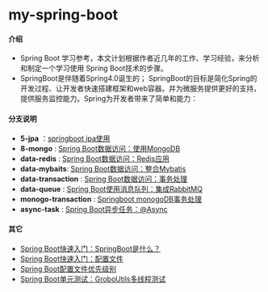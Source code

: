 # my-spring-boot

#### 介绍
- Spring Boot 学习参考，本文计划根据作者近几年的工作、学习经验，来分析和制定一个学习使用 Spring Boot技术的步骤。
- SpringBoot是伴随着Spring4.0诞生的； SpringBoot的目标是简化Spring的开发过程、让开发者快速搭建框架和web容器。并为微服务提供更好的支持，提供服务监控能力。Spring为开发者带来了简单和能力：



#### 分支说明

-  **5-jpa** ：[springboot jpa使用](https://blog.csdn.net/yanyuan_1118/article/details/108753605) 
-  **8-mongo** : [Spring Boot数据访问：使用MongoDB](https://blog.csdn.net/yanyuan_1118/article/details/108879596)
-  **data-redis** : [Spring Boot数据访问：Redis应用](https://blog.csdn.net/yanyuan_1118/article/details/109046462)
- **data-mybaits**: [Spring Boot数据访问：整合Mybatis](https://blog.csdn.net/yanyuan_1118/article/details/109049425)
-  **data-transaction** : [Spring Boot数据访问：事务处理](https://blog.csdn.net/yanyuan_1118/article/details/109195741)
-  **data-queue** : [Spring Boot使用消息队列：集成RabbitMQ](https://blog.csdn.net/yanyuan_1118/article/details/109315768)
-  **monogo-transaction** : [Springboot monogoDB事务处理](https://blog.csdn.net/yanyuan_1118/article/details/109624106)
-  **async-task** : [Spring Boot异步任务：@Async](https://blog.csdn.net/yanyuan_1118/article/details/109200434)

#### 其它
- [Spring Boot快速入门：SpringBoot是什么？](https://blog.csdn.net/yanyuan_1118/article/details/108486733)
- [Spring Boot快速入门：配置文件](https://blog.csdn.net/yanyuan_1118/article/details/108713841)
- [Spring Boot配置文件优先级别](https://blog.csdn.net/yanyuan_1118/article/details/108129101)
- [Spring Boot单元测试：GroboUtils多线程测试](https://blog.csdn.net/yanyuan_1118/article/details/107757670)